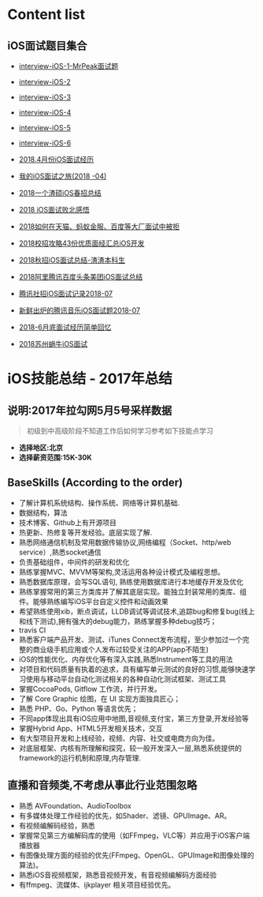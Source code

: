 # Content list  

## <a name="iOSinterview"></a> iOS面试题目集合

- [interview-iOS-1-MrPeak面试题](interview-iOS-1.md)
- [interview-iOS-2](interview-iOS-2.md)
- [interview-iOS-3](interview-iOS-3.md)
- [interview-iOS-4](interview-iOS-4.md)
- [interview-iOS-5](interview-iOS-5.md)
- [interview-iOS-6](interview-iOS-6.md)
- [2018.4月份iOS面试经历](interview-iOS-7-2018-4月份iOS面试经历.md)
- [我的iOS面试之旅(2018 -04)](interview-iOS-8-我的iOS面试之旅.md)
- [2018一个渣硕iOS春招总结](interview-iOS-9-一个渣硕iOS春招总结.md)
- [2018 iOS面试败北感悟](interview-iOS-10-iOS面试败北感悟.md)
- [2018如何在天猫、蚂蚁金服、百度等大厂面试中被拒](interview-iOS-11-如何在天猫、蚂蚁金服、百度等大厂面试中被拒.md)
- [2018校招攻略43份优质面经汇总iOS开发](interview-iOS-12校招攻略43份优质面经汇总iOS开发.md)
- [2018秋招iOS面试总结-渣渣本科生](interview-iOS-13-2018秋招iOS面试总结-渣渣本科生.md)
- [2018阿里腾讯百度头条美团iOS面试总结](interview-iOS-14-阿里腾讯百度头条美团iOS面试总结)
-  [腾讯社招iOS面试记录2018-07](interview-iOS-15-腾讯社招iOS面试记录2018-07.md)
- [新鲜出炉的腾讯音乐iOS面试题2018-07](interview-iOS-16-新鲜出炉的腾讯音乐iOS面试题2018-07.md)

- [2018-6月底面试经历简单回忆](interview-iOS-17-2018-6月底面试经历简单回忆.md)
- [2018苏州蜗牛iOS面试](interview-iOS-18-2018苏州蜗牛iOS面试.md)



# iOS技能总结 - 2017年总结

## 说明:2017年拉勾网5月5号采样数据

> 初级到中高级阶段不知道工作后如何学习参考如下技能点学习

- **选择地区:北京**
- **选择薪资范围:15K-30K**


## **BaseSkills** (According to the order)

- 了解计算机系统结构、操作系统、网络等计算机基础.
- 数据结构，算法
- 技术博客、Github上有开源项目
- 热更新、热修复等开发经验。底层实现了解. 
- 熟悉网络通信机制及常用数据传输协议,网络编程（Socket、http/web service）,熟悉socket通信
- 负责基础组件，中间件的研发和优化
- 熟练掌握MVC、MVVM等架构,灵活运用各种设计模式及编程思想。
- 熟悉数据库原理，会写SQL语句, 熟练使用数据库进行本地缓存开发及优化
- 熟练掌握常用的第三方类库并了解其底层实现。能独立封装常用的类库、组件。能够熟练编写iOS平台自定义控件和动画效果
- 希望熟练使用xib，断点调试，LLDB调试等调试技术,追踪bug和修复bug(线上和线下测试),拥有强大的debug能力，熟练掌握多种debug技巧；
- travis CI
- 熟悉客户端产品开发、测试、iTunes Connect发布流程，至少参加过一个完整的商业级手机应用或个人发布过较受关注的APP(app不陌生)
- iOS的性能优化、内存优化等有深入实践,熟悉Instrument等工具的用法
- 对项目和代码质量有执着的追求，具有编写单元测试的良好的习惯,能够快速学习使用与移动平台自动化测试相关的各种自动化测试框架、测试工具 
- 掌握CocoaPods, Gitflow 工作流，并行开发。
- 了解 Core Graphic 绘图，在 UI 实现方面独具匠心；
- 熟悉 PHP、Go、Python 等语言优先；
- 不同app体现出具有iOS应用中地图,音视频,支付宝，第三方登录,开发经验等
- 掌握Hybrid App、HTML5开发相关技术，交互
- 有大型项目开发和上线经验，视频、内容、社交或电商方向为佳。
- 对底层框架、内核有所理解和探究，较一般开发深入一层,熟悉系统提供的framework的运行机制和原理,内存管理.
## 直播和音频类,不考虑从事此行业范围忽略
- 熟悉 AVFoundation、AudioToolbox
- 有多媒体处理工作经验的优先，如Shader、滤镜、GPUImage、AR。
- 有视频编解码经验，熟悉 
- 掌握常见第三方编解码库的使用（如FFmpeg，VLC等）并应用于iOS客户端播放器
- 有图像处理方面的经验的优先(FFmpeg、OpenGL、GPUImage和图像处理的算法)。
- 熟悉iOS音视频框架，熟悉音视频开发，有音视频编解码方面经验
- 有ffmpeg、流媒体、ijkplayer 相关项目经验优先。


